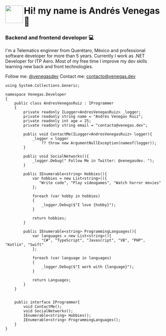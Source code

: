 # <img src="https://raw.githubusercontent.com/andresvenegasr/andresvenegasr/master/favicon.ico" align="left" height="56" width="56" > Hi! my name is Andrés Venegas 🐺

### Backend and frontend developer 💻

I'm a Telematics enginner from Querétaro, México and professional software developer for more than 5 years. Currently I work as .NET Developer for ITP Aero. Most of my free time I improve my dev skills learning new back and front technologies.

Follow me: [@venegasdev](https://twitter.com/venegasdev)
Contact me: [contacto@venegas.dev](mailto:contacto@venegas.dev)

```CSharp
using System.Collections.Generic;

namespace Venegas.Developer
{
    public class AndresVenegasRuiz : IProgrammer
    {
        private readonly ILogger<AndresVenegasRuiz> _logger;
        private readonly string name = "Andrés Venegas Ruiz";
        private readonly int age = 25;
        private readonly string email = "contacto@venegas.dev";

        public void ContactMe(ILogger<AndresVenegasRuiz> logger){
            _logger = logger
                ?? throw new ArgumentNullException(nameof(logger));
        }

        public void SocialNetworks(){
            _logger.Debug(" Follow Me in Twitter: @venegasdev. ");
        }

        public IEnumerable<string> Hobbies(){
            var hobbies = new List<string>(){
               "Write code", "Play videogames", "Watch horror movies"
            };

            foreach (var hobby in hobbies)
            {
                _logger.Debug($"I love {hobby}");
            }

            return hobbies;
        }

        public IEnumerable<string> ProgrammingLanguages(){
            var languages = new List<string>(){
                "C#", "TypeScript", "Javascript", "VB", "PHP", "Kotlin", "Swift"
            };

            foreach (var language in languages)
            {
                _logger.Debug($"I work with {language}");
            }

            return Languages;
        }
    }


    public interface IProgrammer{
        void ContactMe();
        void SocialNetworks();
        IEnumerable<string> Hobbies();
        IEnumerable<string> ProgrammingLanguages();
    }
}
```



<!--
**andresvenegasr/andresvenegasr** is a ✨ _special_ ✨ repository because its `README.md` (this file) appears on your GitHub profile.

Here are some ideas to get you started:

- 🔭 I’m currently working on ...
- 🌱 I’m currently learning ...
- 👯 I’m looking to collaborate on ...
- 🤔 I’m looking for help with ...
- 💬 Ask me about ...
- 📫 How to reach me: ...
- 😄 Pronouns: ...
- ⚡ Fun fact: ...
-->

